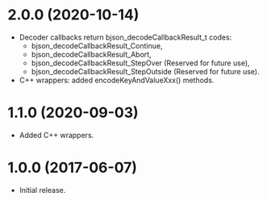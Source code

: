 # 2.0.0 (2020-10-14)
- Decoder callbacks return bjson_decodeCallbackResult_t codes:
  - bjson_decodeCallbackResult_Continue,
  - bjson_decodeCallbackResult_Abort,
  - bjson_decodeCallbackResult_StepOver (Reserved for future use),
  - bjson_decodeCallbackResult_StepOutside (Reserved for future use).
- C++ wrappers: added encodeKeyAndValueXxx() methods.

# 1.1.0 (2020-09-03)
- Added C++ wrappers.

# 1.0.0 (2017-06-07)
- Initial release.
